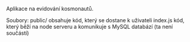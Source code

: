 Aplikace na evidování kosmonautů. 

Soubory: 
    public/
        obsahuje kód, který se dostane k uživateli
    index.js
        kód, který běží na node serveru a komunikuje s MySQL databází (ta není součástí)